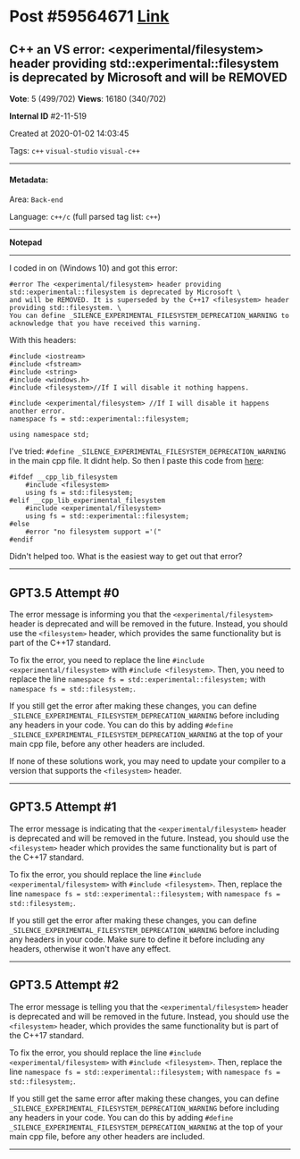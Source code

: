 
# Post \#59564671 [Link](https://stackoverflow.com/questions/59564671/)

## C++ an VS error: <experimental/filesystem> header providing std::experimental::filesystem is deprecated by Microsoft and will be REMOVED

**Vote**: 5 (499/702) **Views**: 16180 (340/702) 

**Internal ID** \#2-11-519

Created at 2020-01-02 14:03:45

Tags: `c++` `visual-studio` `visual-c++`

----------

#### Metadata:

Area: `Back-end`

Language: `c++/c` (full parsed tag list: `c++`)

----------

**Notepad**


----------

I coded in  on  (Windows 10) and got this error:
```
#error The <experimental/filesystem> header providing std::experimental::filesystem is deprecated by Microsoft \
and will be REMOVED. It is superseded by the C++17 <filesystem> header providing std::filesystem. \
You can define _SILENCE_EXPERIMENTAL_FILESYSTEM_DEPRECATION_WARNING to acknowledge that you have received this warning.
```

With this headers:
```
#include <iostream>
#include <fstream>
#include <string>
#include <windows.h>
#include <filesystem>//If I will disable it nothing happens.

#include <experimental/filesystem> //If I will disable it happens another error.
namespace fs = std::experimental::filesystem; 

using namespace std;
```

I've tried: `#define _SILENCE_EXPERIMENTAL_FILESYSTEM_DEPRECATION_WARNING` in the main cpp file. It didnt help.
So then I paste this code from [here](https://stackoverflow.com/questions/53365538/how-to-determine-whether-to-use-filesystem-or-experimental-filesystem):
```
#ifdef __cpp_lib_filesystem
    #include <filesystem>
    using fs = std::filesystem;
#elif __cpp_lib_experimental_filesystem
    #include <experimental/filesystem>
    using fs = std::experimental::filesystem;
#else
    #error "no filesystem support ='("
#endif
```

Didn't helped too.
What is the easiest way to get out that error?


----------
        
## GPT3.5 Attempt \#0

The error message is informing you that the `<experimental/filesystem>` header is deprecated and will be removed in the future. Instead, you should use the `<filesystem>` header, which provides the same functionality but is part of the C++17 standard.

To fix the error, you need to replace the line `#include <experimental/filesystem>` with `#include <filesystem>`. Then, you need to replace the line `namespace fs = std::experimental::filesystem;` with `namespace fs = std::filesystem;`.

If you still get the error after making these changes, you can define `_SILENCE_EXPERIMENTAL_FILESYSTEM_DEPRECATION_WARNING` before including any headers in your code. You can do this by adding `#define _SILENCE_EXPERIMENTAL_FILESYSTEM_DEPRECATION_WARNING` at the top of your main cpp file, before any other headers are included.

If none of these solutions work, you may need to update your compiler to a version that supports the `<filesystem>` header.

--------

## GPT3.5 Attempt \#1

The error message is indicating that the `<experimental/filesystem>` header is deprecated and will be removed in the future. Instead, you should use the `<filesystem>` header which provides the same functionality but is part of the C++17 standard.

To fix the error, you should replace the line `#include <experimental/filesystem>` with `#include <filesystem>`. Then, replace the line `namespace fs = std::experimental::filesystem;` with `namespace fs = std::filesystem;`.

If you still get the error after making these changes, you can define `_SILENCE_EXPERIMENTAL_FILESYSTEM_DEPRECATION_WARNING` before including any headers in your code. Make sure to define it before including any headers, otherwise it won't have any effect.

--------

## GPT3.5 Attempt \#2

The error message is telling you that the `<experimental/filesystem>` header is deprecated and will be removed in the future. Instead, you should use the `<filesystem>` header, which provides the same functionality but is part of the C++17 standard.

To fix the error, you should replace the line `#include <experimental/filesystem>` with `#include <filesystem>`. Then, replace the line `namespace fs = std::experimental::filesystem;` with `namespace fs = std::filesystem;`.

If you still get the same error after making these changes, you can define `_SILENCE_EXPERIMENTAL_FILESYSTEM_DEPRECATION_WARNING` before including any headers in your code. You can do this by adding `#define _SILENCE_EXPERIMENTAL_FILESYSTEM_DEPRECATION_WARNING` at the top of your main cpp file, before any other headers are included.

--------
